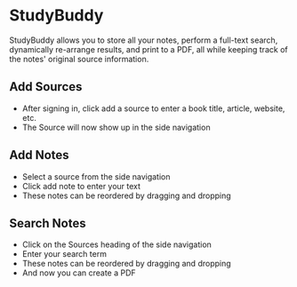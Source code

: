 StudyBuddy
==========

StudyBuddy allows you to store all your notes, perform a full-text search, dynamically re-arrange results, and print to a PDF, all while keeping track of the notes' original source information.

## Add Sources
  * After signing in, click add a source to enter a book title, article, website, etc.
  * The Source will now show up in the side navigation

## Add Notes
  * Select a source from the side navigation
  * Click add note to enter your text
  * These notes can be reordered by dragging and dropping

## Search Notes
  * Click on the Sources heading of the side navigation
  * Enter your search term
  * These notes can be reordered by dragging and dropping
  * And now you can create a PDF